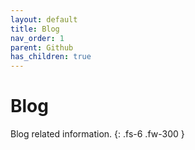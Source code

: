 ```yaml
---
layout: default
title: Blog
nav_order: 1
parent: Github
has_children: true
---
```


# Blog

Blog related information.
{: .fs-6 .fw-300 }
